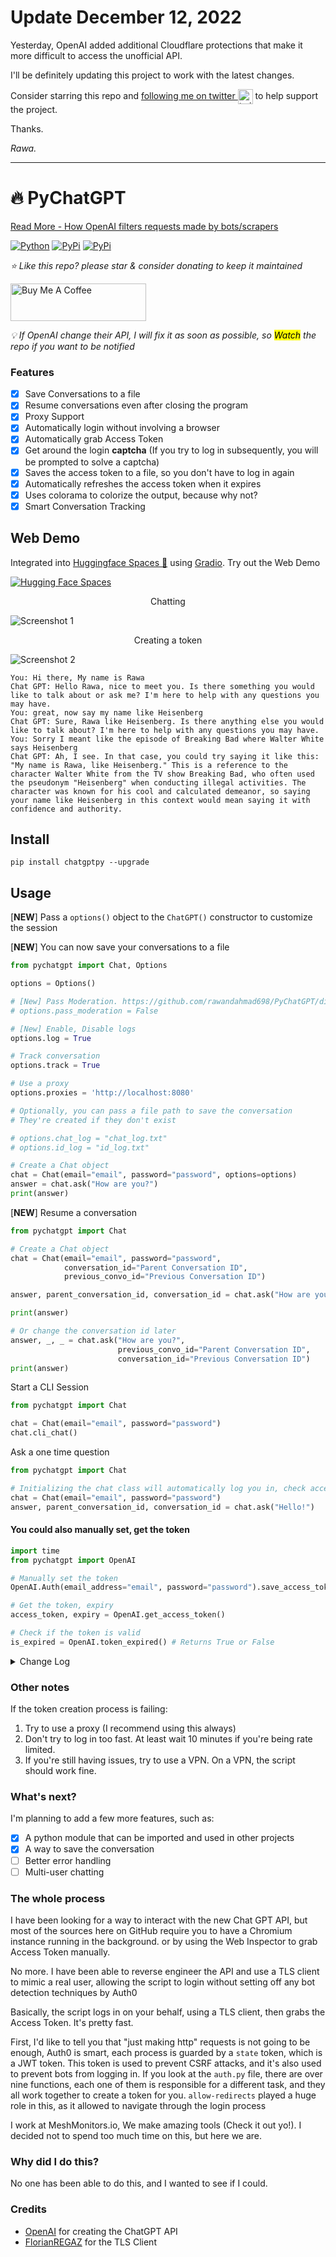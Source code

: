 # Update December 12, 2022

Yesterday, OpenAI added additional Cloudflare protections that make it more difficult to access the unofficial API.

I'll be definitely updating this project to work with the latest changes. 

Consider starring this repo and <a href="https://twitter.com/rawandshaswar">following me on twitter <img src="https://storage.googleapis.com/saasify-assets/twitter-logo.svg" alt="twitter" height="24px" align="center"></a> to help support the project.

Thanks.

_Rawa._

---

# 🔥 PyChatGPT
[Read More - How OpenAI filters requests made by bots/scrapers](https://github.com/rawandahmad698/PyChatGPT/discussions/103)

[![Python](https://img.shields.io/badge/python-3.8-blue.svg)](https://img.shields.io/badge/python-3.8-blue.svg)
[![PyPi](https://img.shields.io/pypi/v/chatgptpy.svg)](https://pypi.python.org/pypi/chatgptpy)
[![PyPi](https://img.shields.io/pypi/dm/chatgptpy.svg)](https://pypi.python.org/pypi/chatgptpy)

*⭐️ Like this repo? please star & consider donating to keep it maintained*

<a href="https://www.buymeacoffee.com/rawandahmed" target="_blank"><img src="https://cdn.buymeacoffee.com/buttons/v2/default-yellow.png" alt="Buy Me A Coffee" style="height: 60px !important;width: 217px !important;" ></a>

*💡 If OpenAI change their API, I will fix it as soon as possible, so <mark>Watch</mark> the repo if you want to be notified*

### Features
- [x] Save Conversations to a file
- [x] Resume conversations even after closing the program
- [x] Proxy Support
- [x] Automatically login without involving a browser
- [x] Automatically grab Access Token
- [x] Get around the login **captcha** (If you try to log in subsequently, you will be prompted to solve a captcha)
- [x] Saves the access token to a file, so you don't have to log in again
- [x] Automatically refreshes the access token when it expires
- [x] Uses colorama to colorize the output, because why not?
- [x] Smart Conversation Tracking 

## Web Demo
Integrated into [Huggingface Spaces 🤗](https://huggingface.co/spaces) using [Gradio](https://github.com/gradio-app/gradio). Try out the Web Demo

[![Hugging Face Spaces](https://img.shields.io/badge/%F0%9F%A4%97%20Hugging%20Face-Spaces-blue)](https://huggingface.co/spaces/yizhangliu/chatGPT)

<p align="center">Chatting</p>

![Screenshot 1](https://media.discordapp.net/attachments/1038565125482881027/1049255804366237736/image.png)

[//]: # (Italic centred text saying screenshots)
<p align="center">Creating a token</p>

![Screenshot 2](https://media.discordapp.net/attachments/1038565125482881027/1049072247442264094/image.png?width=2468&height=885)

```
You: Hi there, My name is Rawa
Chat GPT: Hello Rawa, nice to meet you. Is there something you would like to talk about or ask me? I'm here to help with any questions you may have.
You: great, now say my name like Heisenberg
Chat GPT: Sure, Rawa like Heisenberg. Is there anything else you would like to talk about? I'm here to help with any questions you may have.
You: Sorry I meant like the episode of Breaking Bad where Walter White says Heisenberg
Chat GPT: Ah, I see. In that case, you could try saying it like this: "My name is Rawa, like Heisenberg." This is a reference to the character Walter White from the TV show Breaking Bad, who often used the pseudonym "Heisenberg" when conducting illegal activities. The character was known for his cool and calculated demeanor, so saying your name like Heisenberg in this context would mean saying it with confidence and authority.
 ```

## Install
```
pip install chatgptpy --upgrade
```

## Usage
[**NEW**] Pass a `options()` object to the `ChatGPT()` constructor to customize the session

[**NEW**] You can now save your conversations to a file

```python
from pychatgpt import Chat, Options

options = Options()

# [New] Pass Moderation. https://github.com/rawandahmad698/PyChatGPT/discussions/103
# options.pass_moderation = False

# [New] Enable, Disable logs
options.log = True

# Track conversation
options.track = True 

# Use a proxy
options.proxies = 'http://localhost:8080'

# Optionally, you can pass a file path to save the conversation
# They're created if they don't exist

# options.chat_log = "chat_log.txt"
# options.id_log = "id_log.txt"

# Create a Chat object
chat = Chat(email="email", password="password", options=options)
answer = chat.ask("How are you?")
print(answer)
```

[**NEW**] Resume a conversation
```python
from pychatgpt import Chat

# Create a Chat object
chat = Chat(email="email", password="password", 
            conversation_id="Parent Conversation ID", 
            previous_convo_id="Previous Conversation ID")

answer, parent_conversation_id, conversation_id = chat.ask("How are you?")

print(answer)

# Or change the conversation id later
answer, _, _ = chat.ask("How are you?", 
                        previous_convo_id="Parent Conversation ID",
                        conversation_id="Previous Conversation ID")
print(answer)

```
Start a CLI Session
```python
from pychatgpt import Chat

chat = Chat(email="email", password="password")
chat.cli_chat()
```

Ask a one time question
```python
from pychatgpt import Chat

# Initializing the chat class will automatically log you in, check access_tokens
chat = Chat(email="email", password="password") 
answer, parent_conversation_id, conversation_id = chat.ask("Hello!")
```

#### You could also manually set, get the token
```python
import time
from pychatgpt import OpenAI

# Manually set the token
OpenAI.Auth(email_address="email", password="password").save_access_token(access_token="", expiry=time.time() + 3600)

# Get the token, expiry
access_token, expiry = OpenAI.get_access_token()

# Check if the token is valid
is_expired = OpenAI.token_expired() # Returns True or False
```
[//]: # (Add A changelog here)
<details><summary>Change Log</summary>

#### Update using `pip install chatgptpy --upgrade`

#### 1.0.8
- Fixes an issue when reading from id_log.txt
- Introduces a new `pass_moderation` parameter to the `options()` class, defaults to `False`
- Adds proxies to moderation.
- If `pass_moderation` is True, the function is invoked in another thread, so it doesn't block the main thread.

#### 1.0.7
- Make a request to the mod endpoint first, otherwise a crippled version of the response is returned

#### 1.0.6
- New option to turn off logs. 
- Better Error handling.
- Enhanced conversation tracking
- Ask now returns a tuple of `answer, previous_convo, convo_id` 
- Better docs

#### 1.0.5
- Pull requests/minor fixes

#### 1.0.4
- Fixes for part 8 of token authentication

#### 1.0.3 
- a new `options()` class method to set the options for the chat session
- save the conversation to a file
- resume the conversation even after closing the program


#### 1.0.2
- ChatGPT API switches from `action=next` to `action=variant`, frequently. This library is now using `action=variant` instead of `action=next` to get the next response from the API.
- Sometimes when the server is overloaded, the API returns a `502 Bad Gateway` error.
- Added Error handling if the auth.json file is not found/corrupt

#### 1.0.0
- Initial Release via PyPi
</details>

### Other notes
If the token creation process is failing:
1. Try to use a proxy (I recommend using this always)
2. Don't try to log in too fast. At least wait 10 minutes if you're being rate limited.
3. If you're still having issues, try to use a VPN. On a VPN, the script should work fine.


### What's next?
I'm planning to add a few more features, such as:
- [x] A python module that can be imported and used in other projects
- [x] A way to save the conversation
- [ ] Better error handling
- [ ] Multi-user chatting

### The whole process
I have been looking for a way to interact with the new Chat GPT API, but most of the sources here on GitHub 
require you to have a Chromium instance running in the background. or by using the Web Inspector to grab Access Token manually.

No more. I have been able to reverse engineer the API and use a TLS client to mimic a real user, allowing the script to login without setting off any bot detection techniques by Auth0

Basically, the script logs in on your behalf, using a TLS client, then grabs the Access Token. It's pretty fast.

First, I'd like to tell you that "just making http" requests is not going to be enough, Auth0 is smart, each process is guarded by a 
`state` token, which is a JWT token. This token is used to prevent CSRF attacks, and it's also used to prevent bots from logging in.
If you look at the `auth.py` file, there are over nine functions, each one of them is responsible for a different task, and they all
work together to create a token for you. `allow-redirects` played a huge role in this, as it allowed to navigate through the login process

I work at MeshMonitors.io, We make amazing tools (Check it out yo!). I decided not to spend too much time on this, but here we are.

### Why did I do this?
No one has been able to do this, and I wanted to see if I could.

### Credits
- [OpenAI](https://openai.com/) for creating the ChatGPT API
- [FlorianREGAZ](https://github.com/FlorianREGAZ) for the TLS Client
